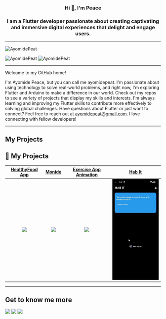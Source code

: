 
<h3 align="center">Hi 👋, I'm Peace </h3>

<h3 align="center">I am a Flutter developer passionate about creating captivating and immersive digital experiences that delight and engage users. </h3>

---


![AyomidePeat](https://github-profile-trophy.vercel.app/?username=AyomidePeat&theme=radical&row=1&column=7&margin-w=15&margin-h=15&no-bg=true&no-frame=true)

![AyomidePeat](https://github-readme-stats.vercel.app/api?username=AyomidePeat&show_icons=true&theme=radical)
![AyomidePeat](https://github-readme-streak-stats.herokuapp.com/?user=AyomidePeat&theme=radical)


---
Welcome to my GitHub home!

I'm Ayomide Peace, but you can call me ayomidepeat. I'm passionate about using technology to solve real-world problems, and right now, I'm exploring Flutter and Arduino to make a difference in our world. Check out my repos to see a variety of projects that display my skills and interests. I'm always learning and improving my Flutter skills to contribute more effectively to solving global challenges. Have questions about Flutter or just want to connect? Feel free to reach out at ayomidepeat@gmail.com. I love connecting with fellow developers!

---

## My Projects   

## 🚀 My Projects  

| [HealthyFood App](https://github.com/AyomidePeat/Healthy-Food-App) | [Monide](https://github.com/AyomidePeat/monide) | [Exercise App Animation](https://github.com/AyomidePeat/exercise-app-animation) | [Hab It](https://github.com/AyomidePeat/hab_it) |
| :---: | :---: | :---: | :---: |
| <img src="https://github.com/AyomidePeat/Healthy-Food-App/blob/d1ce9269c1b86817072f1aafab30201aa5500363/healthfood.gif" width="200"/> | <img src="https://github.com/AyomidePeat/monide/blob/71b2bc75dfd5af5df0e4722f2b6fd5569b896df9/monide.gif" width="200"/> | <img src="https://github.com/AyomidePeat/exercise-app-animation/blob/bf99205846bcfb2572057e3407e59347c2869095/healthanimation.gif" width="200"/> | <img src="https://github.com/AyomidePeat/hab_it/blob/9e8f48be70fad88e45fcb75e28680487d2ae334e/gif.gif" width="200"/> |

---
## Get to know me more

![](https://img.shields.io/twitter/follow/ayomidePeat__?logo=twitter&style=for-the-badge)
![](https://img.shields.io/github/followers/AyomidePeat?logo=github&style=for-the-badge)
[![](https://img.shields.io/badge/Medium-12100E?style=for-the-badge&logo=medium&logoColor=white)](https://medium.com/@ayomidepeat)

<!---
AyomidePeat/AyomidePeat is a ✨ special ✨ repository because its `README.md` (this file) appears on your GitHub profile.
You can click thePreview link to take a look at your changes.
--->
